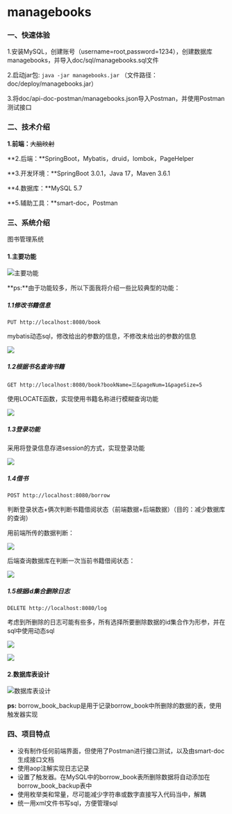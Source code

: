 # managebooks

### 一、快速体验

1.安装MySQL，创建账号（username=root,password=1234），创建数据库managebooks，并导入doc/sql/managebooks.sql文件

2.启动jar包: `java -jar managebooks.jar` （文件路径：doc/deploy/managebooks.jar）

3.将doc/api-doc-postman/managebooks.json导入Postman，并使用Postman测试接口



### 二、技术介绍

**1.前端：**~~大脑映射~~

**2.后端：**SpringBoot，Mybatis，druid，lombok，PageHelper

**3.开发环境：**SpringBoot 3.0.1，Java 17，Maven 3.6.1

**4.数据库：**MySQL 5.7

**5.辅助工具：**smart-doc，Postman



### 三、系统介绍

图书管理系统

#### 1.主要功能

![主要功能](./doc/images/QQ浏览器截图20230207113031.png)





**ps:**由于功能较多，所以下面我将介绍一些比较典型的功能：

##### 1.1修改书籍信息

`PUT http://localhost:8080/book`

mybatis动态sql，修改给出的参数的信息，不修改未给出的参数的信息

![](./doc/images/QQ浏览器截图20230207151937.png)

##### 1.2根据书名查询书籍

`GET http://localhost:8080/book?bookName=三&pageNum=1&pageSize=5`

使用LOCATE函数，实现使用书籍名称进行模糊查询功能

![](./doc/images/QQ浏览器截图20230207154509.png)

##### 1.3登录功能

采用将登录信息存进session的方式，实现登录功能

![](./doc/images/QQ浏览器截图20230207155305.png)



##### 1.4借书

`POST http://localhost:8080/borrow`

判断登录状态+俩次判断书籍借阅状态（前端数据+后端数据）（目的：减少数据库的查询）

用前端所传的数据判断：

![](./doc/images/QQ浏览器截图20230207222833.png)

后端查询数据库在判断一次当前书籍借阅状态：

![](./doc/images/QQ浏览器截图20230207223046.png)

##### 1.5根据id集合删除日志

`DELETE http://localhost:8080/log`

考虑到所删除的日志可能有些多，所有选择所要删除数据的id集合作为形参，并在sql中使用动态sql

![](./doc/images/QQ浏览器截图20230207223716.png)

![](./doc/images/QQ浏览器截图20230207223829.png)

#### 2.数据库表设计

![数据库表设计](./doc/images/QQ浏览器截图20230205191909.png)



**ps:** borrow_book_backup是用于记录borrow_book中所删除的数据的表，使用触发器实现



### 四、项目特点

- 没有制作任何前端界面，但使用了Postman进行接口测试，以及由smart-doc生成接口文档
- 使用aop注解实现日志记录
- 设置了触发器。在MySQL中的borrow_book表所删除数据将自动添加在borrow_book_backup表中
- 使用枚举类和常量，尽可能减少字符串或数字直接写入代码当中，解耦
- 统一用xml文件书写sql，方便管理sql
